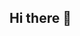 ## Hi there 👋

<!--
**ram-sun-country/ram-sun-country** is a ✨ _special_ ✨ repository because its `README.md` (this file) appears on your GitHub profile.

Here are some ideas to get you started:

- 🔭 I’m currently working on integrating PostMan Collections with GitHub.
- 🌱 I’m currently learning GitHub.
- 👯 I’m looking to collaborate on ... let me think about!
- 🤔 I’m looking for help with everything.
- 💬 Ask me about Business Analysis.
- 📫 How to reach me: GitHub Chat?
- 😄 Pronouns: Mr
- ⚡ Fun fact: I used to code in the 90s and early 2000s.
-->
